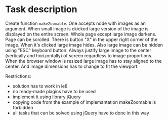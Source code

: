 Task description
================

Create function `makeZoomable`. One accepts node with images as an argument. When small image is ckicked large version of the image is displayed on the entire screen. Whole page except large image darkens. Page can be scrolled. There is button "X" in the upper right corner of the image. When it's clicked large image hides. Also large image can be hidden using "ESC" keyboard button. Always justify large image to the center (vertically and horizontally) of screen regardless to image proportions. When the browser window is resized large image has to stay aligned to the center. And image dimensions has to change to fit the viewport.

Restrictions:

- solution has to work in ie8
- no ready-made plagins have to be used 
- implement it using library jQuery
- copying code from the example of implemantation makeZoomable is forbidden 
- all tasks that can be solved using jQuery have to done in this way